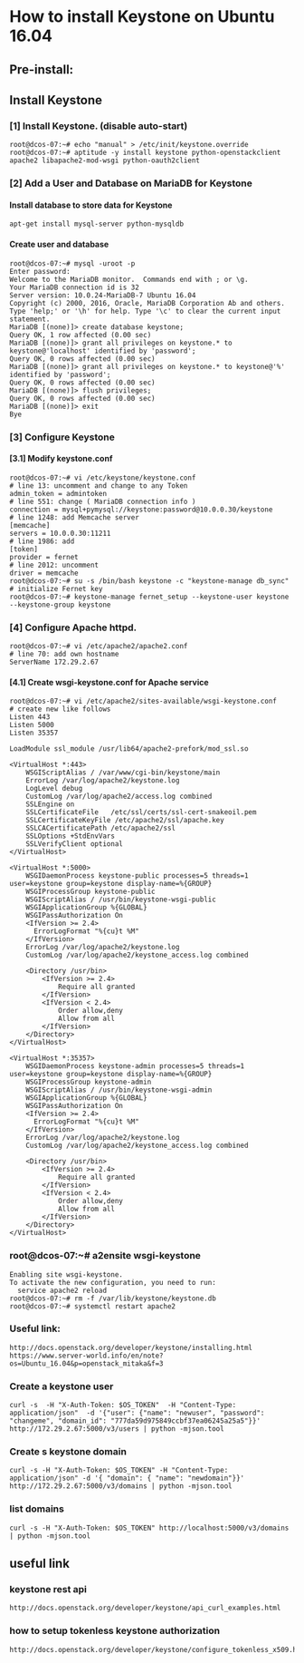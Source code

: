 # How to install Keystone on Ubuntu 16.04
## Pre-install:

##  Install Keystone
### [1]	Install Keystone. (disable auto-start)
    root@dcos-07:~# echo "manual" > /etc/init/keystone.override 
    root@dcos-07:~# aptitude -y install keystone python-openstackclient apache2 libapache2-mod-wsgi python-oauth2client
### [2]	Add a User and Database on MariaDB for Keystone
#### Install database to store data for Keystone
    apt-get install mysql-server python-mysqldb
#### Create user and database
    root@dcos-07:~# mysql -uroot -p
    Enter password:
    Welcome to the MariaDB monitor.  Commands end with ; or \g.
    Your MariaDB connection id is 32
    Server version: 10.0.24-MariaDB-7 Ubuntu 16.04
    Copyright (c) 2000, 2016, Oracle, MariaDB Corporation Ab and others.
    Type 'help;' or '\h' for help. Type '\c' to clear the current input statement.
    MariaDB [(none)]> create database keystone;
    Query OK, 1 row affected (0.00 sec)
    MariaDB [(none)]> grant all privileges on keystone.* to keystone@'localhost' identified by 'password';
    Query OK, 0 rows affected (0.00 sec)
    MariaDB [(none)]> grant all privileges on keystone.* to keystone@'%' identified by 'password';
    Query OK, 0 rows affected (0.00 sec)
    MariaDB [(none)]> flush privileges;
    Query OK, 0 rows affected (0.00 sec)
    MariaDB [(none)]> exit
    Bye
### [3]	Configure Keystone
#### [3.1] Modify keystone.conf
    root@dcos-07:~# vi /etc/keystone/keystone.conf
    # line 13: uncomment and change to any Token
    admin_token = admintoken
    # line 551: change ( MariaDB connection info )
    connection = mysql+pymysql://keystone:password@10.0.0.30/keystone
    # line 1248: add Memcache server
    [memcache]
    servers = 10.0.0.30:11211
    # line 1986: add
    [token]
    provider = fernet
    # line 2012: uncomment
    driver = memcache
    root@dcos-07:~# su -s /bin/bash keystone -c "keystone-manage db_sync" 
    # initialize Fernet key
    root@dcos-07:~# keystone-manage fernet_setup --keystone-user keystone --keystone-group keystone 
### [4]	Configure Apache httpd.
    root@dcos-07:~# vi /etc/apache2/apache2.conf
    # line 70: add own hostname
    ServerName 172.29.2.67
#### [4.1] Create wsgi-keystone.conf for Apache service
    root@dcos-07:~# vi /etc/apache2/sites-available/wsgi-keystone.conf
    # create new like follows
    Listen 443
    Listen 5000
    Listen 35357
    
    LoadModule ssl_module /usr/lib64/apache2-prefork/mod_ssl.so
    
    <VirtualHost *:443>
        WSGIScriptAlias / /var/www/cgi-bin/keystone/main
        ErrorLog /var/log/apache2/keystone.log
        LogLevel debug
        CustomLog /var/log/apache2/access.log combined
        SSLEngine on
        SSLCertificateFile   /etc/ssl/certs/ssl-cert-snakeoil.pem
        SSLCertificateKeyFile /etc/apache2/ssl/apache.key
        SSLCACertificatePath /etc/apache2/ssl
        SSLOptions +StdEnvVars
        SSLVerifyClient optional
    </VirtualHost>

    <VirtualHost *:5000>
        WSGIDaemonProcess keystone-public processes=5 threads=1 user=keystone group=keystone display-name=%{GROUP}
        WSGIProcessGroup keystone-public
        WSGIScriptAlias / /usr/bin/keystone-wsgi-public
        WSGIApplicationGroup %{GLOBAL}
        WSGIPassAuthorization On
        <IfVersion >= 2.4>
          ErrorLogFormat "%{cu}t %M"
        </IfVersion>
        ErrorLog /var/log/apache2/keystone.log
        CustomLog /var/log/apache2/keystone_access.log combined
    
        <Directory /usr/bin>
            <IfVersion >= 2.4>
                Require all granted
            </IfVersion>
            <IfVersion < 2.4>
                Order allow,deny
                Allow from all
            </IfVersion>
        </Directory>
    </VirtualHost>
    
    <VirtualHost *:35357>
        WSGIDaemonProcess keystone-admin processes=5 threads=1 user=keystone group=keystone display-name=%{GROUP}
        WSGIProcessGroup keystone-admin
        WSGIScriptAlias / /usr/bin/keystone-wsgi-admin
        WSGIApplicationGroup %{GLOBAL}
        WSGIPassAuthorization On
        <IfVersion >= 2.4>
          ErrorLogFormat "%{cu}t %M"
        </IfVersion>
        ErrorLog /var/log/apache2/keystone.log
        CustomLog /var/log/apache2/keystone_access.log combined
    
        <Directory /usr/bin>
            <IfVersion >= 2.4>
                Require all granted
            </IfVersion>
            <IfVersion < 2.4>
                Order allow,deny
                Allow from all
            </IfVersion>
        </Directory>
    </VirtualHost>

### root@dcos-07:~# a2ensite wsgi-keystone 
    Enabling site wsgi-keystone.
    To activate the new configuration, you need to run:
      service apache2 reload
    root@dcos-07:~# rm -f /var/lib/keystone/keystone.db 
    root@dcos-07:~# systemctl restart apache2

### Useful link:
    http://docs.openstack.org/developer/keystone/installing.html
    https://www.server-world.info/en/note?os=Ubuntu_16.04&p=openstack_mitaka&f=3
    
### Create a keystone user
    curl -s  -H "X-Auth-Token: $OS_TOKEN"  -H "Content-Type: application/json"  -d '{"user": {"name": "newuser", "password": "changeme", "domain_id": "777da59d975849ccbf37ea06245a25a5"}}'  http://172.29.2.67:5000/v3/users | python -mjson.tool

### Create s keystone domain
    curl -s -H "X-Auth-Token: $OS_TOKEN" -H "Content-Type: application/json" -d '{ "domain": { "name": "newdomain"}}'  http://172.29.2.67:5000/v3/domains | python -mjson.tool
    
### list domains
    curl -s -H "X-Auth-Token: $OS_TOKEN" http://localhost:5000/v3/domains | python -mjson.tool

## useful link
### keystone rest api    
    http://docs.openstack.org/developer/keystone/api_curl_examples.html
### how to setup tokenless keystone authorization
    http://docs.openstack.org/developer/keystone/configure_tokenless_x509.html